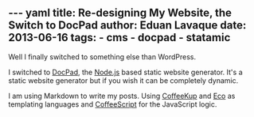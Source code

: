 --- yaml
title: Re-designing My Website, the Switch to DocPad
author: Eduan Lavaque
date: 2013-06-16
tags:
    - cms
    - docpad
    - statamic
---
Well I finally switched to something else than WordPress.

I switched to [DocPad][1], the [Node.js][2] based static website generator. It's a static website generator but if you wish it can be completely dynamic.

I am using Markdown to write my posts. Using [CoffeeKup][3] and [Eco][4] as templating languages and [CoffeeScript][5] for the JavaScript logic.

[1]: http://docpad.org
[2]: http://nodejs.org/
[3]: http://coffeekup.org/
[4]: https://github.com/sstephenson/eco
[5]: http://coffeescript.org/
